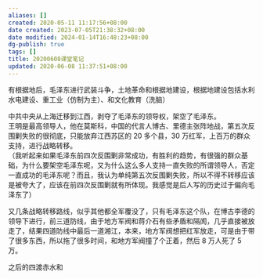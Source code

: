 ```yaml
---
aliases: []
created: 2020-05-11 11:17:56+08:00
date created: 2023-07-05T21:38:32+08:00
date modified: 2024-01-14T16:48:23+08:00
dg-publish: true
tags: []
title: 20200608课堂笔记
updated: 2020-06-08 11:37:51+08:00
---
```


有根据地后，毛泽东进行武装斗争，土地革命和根据地建设，根据地建设包括水利水电建设、重工业（仿制为主）、和文化教育（洗脑）

中共中央从上海迁移到江西，剥夺了毛泽东的领导权，架空了毛泽东。  
王明是最高领导人，他在莫斯科，中国的代言人博古、里德主张阵地战，第五次反围剿失败的很彻底，只能放弃江西苏区的 20 多个县，30 万红军，上百万的群众支持，进行战略转移。  
（我听起来如果毛泽东前四次反围剿非常成功，有胜利的趋势，有很强的群众基础，为什么要架空毛泽东呢，又为什么这么多人支持一直失败的所谓领导人，否定一直成功的毛泽东呢？而且，我认为单纯第五次反围剿失败，所以不得不转移应该是被夸大了，应该在前四次反围剿就有所体现。我感觉是后人写的历史过于偏向毛泽东了）

又几条战略转移路线，似乎其他都全军覆没了，只有毛泽东这个队，在博古李德的领导下进行，前三道防线，由于地方军阀和蒋介石有些矛盾和隔阂，几乎直接被放走了，结果四道防线中最后一道湘江，本来，地方军阀想把红军放走，可是由于带了很多东西，所以拖了很多时间，和地方军阀撞了个正着，然后 8 万人死了 5 万。

之后的四渡赤水和